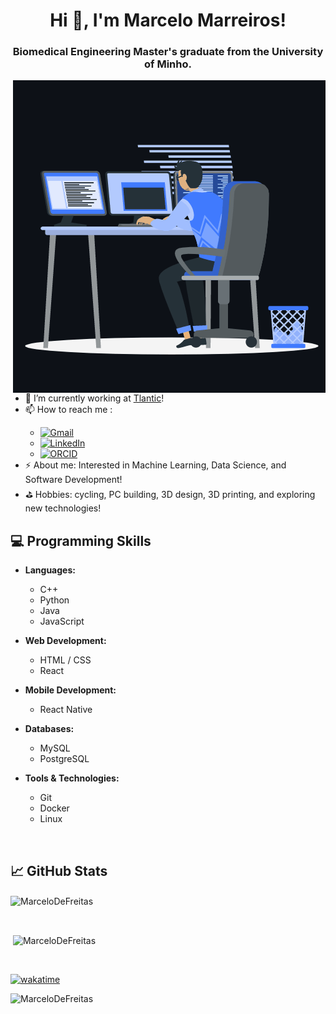 <h1 align="center">Hi 👋, I'm Marcelo Marreiros!</h1>
<h3 align="center">Biomedical Engineering Master's graduate from the University of Minho.</h3>

<p><img align="right" src="https://github.com/MarcelodeFreitas/MarceloDeFreitas/blob/main/animation_500_kxa883sd.gif" alt="gif" /></p>

<br>

<ul>
  <li>🌱 I’m currently working at <a href="https://www.tlantic.com/" target="_blank">Tlantic</a>!</li>
  <li>📫 How to reach me :</li>
  <ul>
     <li>
     <a href="mailto:marcelodefreitas25@gmail.com" target="_blank"><img alt="Gmail" src="https://img.shields.io/badge/-marcelodefreitas25@gmail.com-c14438?style=flat&logo=Gmail&logoColor=white"></a>
     </li>
     <li>
        <a href="https://www.linkedin.com/in/marcelo-marreiros" target="_blank"><img alt="LinkedIn" src="https://img.shields.io/badge/-LinkedIn-0077B5?style=flat&logo=Linkedin&logoColor=white"></a>
     </li>
     <li>
        <a href="https://orcid.org/0000-0002-3068-4074" target="_blank"><img alt="ORCID" src="https://img.shields.io/badge/-ORCID-A6CE39?style=flat&logo=ORCID&logoColor=white"></a>
     </li>
  </ul>
  <li>⚡ About me: Interested in Machine Learning, Data Science, and Software Development!</li>
  <li>⛳ Hobbies: cycling, PC building, 3D design, 3D printing, and exploring new technologies!</li>
</ul>

## 💻 Programming Skills

- **Languages:**
  - C++
  - Python
  - Java
  - JavaScript

- **Web Development:**
  - HTML / CSS
  - React

- **Mobile Development:**
  - React Native

- **Databases:**
  - MySQL
  - PostgreSQL

- **Tools & Technologies:**
  - Git
  - Docker
  - Linux
  
<br>

## &#x1f4c8; GitHub Stats

<p  align="left"><img align="center"
    src="https://github-readme-stats.vercel.app/api/top-langs?username=MarceloDeFreitas&show_icons=true&locale=en&bg_color=0d1117&text_color=ffffff&layout=compact&exclude_repo=SA,AP_&langs_count=6"
    alt="MarceloDeFreitas" 
    bg_color=#808080/></p>


<br>

<p align="left">&nbsp;<img align="center" src="https://github-readme-stats.vercel.app/api?username=MarceloDeFreitas&show_icons=true&locale=en&bg_color=0d1117&text_color=ffffff&count_private=true"
    alt="MarceloDeFreitas" /></p>

<br>

[![wakatime](https://wakatime.com/badge/user/f06a2313-5972-466f-a7a7-62f985b22b00.svg)](https://wakatime.com/@f06a2313-5972-466f-a7a7-62f985b22b00)

<p> <img src="https://komarev.com/ghpvc/?username=MarceloDeFreitas&label=Profile%20views&color=0e75b6&style=flat"
    alt="MarceloDeFreitas" /> 
  </p>
